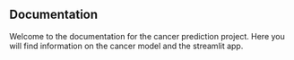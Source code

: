 ## Documentation
Welcome to the documentation for the cancer prediction project. Here you will find information on the cancer model and the streamlit app.